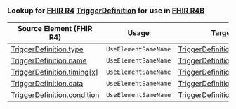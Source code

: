 ### Lookup for [FHIR R4](https://hl7.org/fhir/R4/) [TriggerDefinition](https://hl7.org/fhir/R4/TriggerDefinition.html) for use in [FHIR R4B](https://hl7.org/fhir/R4B/)

| Source Element (FHIR R4) | Usage | Target |
| -------------- | ----- | ------ |
| [TriggerDefinition.type](https://hl7.org/fhir/R4/TriggerDefinition.html#resource) | `UseElementSameName` | [TriggerDefinition.type](https://hl7.org/fhir/R4B/TriggerDefinition.html#resource) |
| [TriggerDefinition.name](https://hl7.org/fhir/R4/TriggerDefinition.html#resource) | `UseElementSameName` | [TriggerDefinition.name](https://hl7.org/fhir/R4B/TriggerDefinition.html#resource) |
| [TriggerDefinition.timing[x]](https://hl7.org/fhir/R4/TriggerDefinition.html#resource) | `UseElementSameName` | [TriggerDefinition.timing[x]](https://hl7.org/fhir/R4B/TriggerDefinition.html#resource) |
| [TriggerDefinition.data](https://hl7.org/fhir/R4/TriggerDefinition.html#resource) | `UseElementSameName` | [TriggerDefinition.data](https://hl7.org/fhir/R4B/TriggerDefinition.html#resource) |
| [TriggerDefinition.condition](https://hl7.org/fhir/R4/TriggerDefinition.html#resource) | `UseElementSameName` | [TriggerDefinition.condition](https://hl7.org/fhir/R4B/TriggerDefinition.html#resource) |
